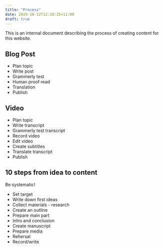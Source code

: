 ```yaml
---
title: "Process"
date: 2019-10-12T12:18:25+11:00
draft: true
---
```


This is an internal document describing the process of creating content for this website.

## Blog Post

- Plan topic
- Write post
- Grammerly test
- Human proof read
- Translation
- Publish

## Video

- Plan topic
- Write transcript
- Grammerly test transcript
- Record video
- Edit video
- Create subtitles
- Translate transcript
- Publish

## 10 steps from idea to content

Be systematic!

- Set target
- Write down first ideas
- Collect materials - research
- Create an outline
- Prepare main part
- Intro and conclusion
- Create manuscript
- Prepare media
- Rehersal
- Record/write